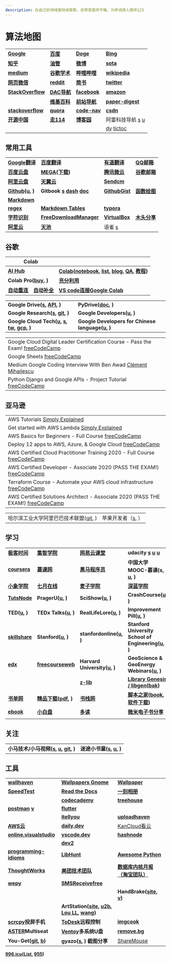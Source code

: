 ```yaml
---
description: 在自己的领域里持续探索，衣带渐宽终不悔，为伊消得人憔悴123
---
```


# 算法地图

|                                                |                                                                        |                                                    |                                                                                                |
| ---------------------------------------------- | ---------------------------------------------------------------------- | -------------------------------------------------- | ---------------------------------------------------------------------------------------------- |
| [**Google**](https://www.google.com)           | [**百度**](https://www.baidu.com)                                        | [**Doge**](https://www.dogedoge.com)               | [**Bing**](https://cn.bing.com)                                                                |
| [**知乎**](https://www.zhihu.com)                | [**油管**](https://www.youtube.com/feed/library)                         | [**微博**](https://weibo.com)                        | [**sota**](https://paperswithcode.com/sota)                                                    |
| [**medium**](https://medium.com)               | [**谷歌学术**](https://scholar.google.com)                                 | [**哔哩哔哩**](https://www.bilibili.com)               | [**wikipedia**](https://www.wikipedia.org)                                                     |
| [**网页微信**](https://wx2.qq.com)                 | [**reddit**](https://www.reddit.com)                                   | [**简书**](https://www.jianshu.com)                  | [**twitter**](https://twitter.com)                                                             |
| [**StackOverflow**](https://stackoverflow.com) | [**DAC导航**](https://nwuzmed.ga)                                        | [**facebook**](https://www.facebook.com)           | [**amazon**](https://www.amazon.com)                                                           |
|                                                | [**维基百科**](https://zh.wikipedia.org/wiki/Wikipedia:%E9%A6%96%E9%A1%B5) | [**前站导航**](http://www.frontendjs.com)              | [**paper-digest**](http://www.paper-digest.com)                                                |
| [**stackoverflow**](https://stackoverflow.com) | [**quora**](https://www.quora.com)                                     | [**code-nav**](https://github.com/liyupi/code-nav) | [**csdn**](https://www.csdn.net)                                                               |
| [**开源中国**](https://www.oschina.net)            | [**走114**](http://www.zou114.com)                                      | [**博客园**](https://www.cnblogs.com)                 | 阿雷科技导航 [s](https://aleikeji.com) [u](https://www.youtube.com/channel/UCiLtBk8dChPldOho8uTZHhQ) |
|                                                |                                                                        |                                                    | [dy](https://www.douyin.com/recommend) [tictoc](https://www.tiktok.com/en)                     |

## 常用工具

|                                                                                                |                                                                                                                      |                                                                                                                                                                      |                                     |
| ---------------------------------------------------------------------------------------------- | -------------------------------------------------------------------------------------------------------------------- | -------------------------------------------------------------------------------------------------------------------------------------------------------------------- | ----------------------------------- |
| [**Google翻译**](https://translate.google.cn)                                                    | [**百度翻译**](http://fanyi.baidu.com/#en/zh/)                                                                           | [**有道翻译**](http://fanyi.youdao.com)                                                                                                                                  | [**QQ邮箱**](https://mail.qq.com)     |
| [**百度云盘**](https://yun.baidu.com)                                                              | [**MEGA**](https://mega.nz/aff=\_k5fdzrGFpo)**(**[**下载**](https://mega.nz/sync)**)**                                 | [**腾讯微云**](https://www.weiyun.com)                                                                                                                                   | [**谷歌邮箱**](https://mail.google.com) |
| [**阿里云盘**](https://aliyundrive.com/drive)                                                      | [**天翼云**](https://cloud.189.cn)                                                                                      | [**Sendcm**](https://send.cm)                                                                                                                                        |                                     |
| [**Github**](https://github.com)**(**[**u**](https://www.youtube.com/c/GitHub/featured)**, )** | **Gitbook** [**s**](https://www.gitbook.com) [**dash**](https://app.gitbook.com) [**doc**](https://docs.gitbook.com) | [**GithubGist**](https://gist.github.com/discover)                                                                                                                   | [**函数绘图**](http://fooplot.com)      |
| [**Markdown**](https://www.zybuluo.com/mdeditor)                                               |                                                                                                                      |                                                                                                                                                                      |                                     |
| [**regex**](https://regex101.com)                                                              | [**Markdown Tables**](https://www.tablesgenerator.com/markdown\_tables)                                              | [**typora**](https://typora.io)                                                                                                                                      |                                     |
| [**字符识别**](http://119.3.137.32:20808/text)                                                     | [**FreeDownloadManager**](https://www.freedownloadmanager.org/download-fdm-for-linux.htm)                            | [**VirtualBox**](https://wiki.archlinux.org/index.php/VirtualBox\_\(%E7%AE%80%E4%BD%93%E4%B8%AD%E6%96%87\)#%E5%9C%A8\_Arch\_%E9%87%8C%E5%AE%89%E8%A3%85\_VirtualBox) | [**木头分享**](https://mutou.run)       |
| [**阿里云**](https://www.aliyun.com)                                                              | [**天池**](https://tianchi.aliyun.com)                                                                                 | 语雀 [s](https://www.yuque.com)                                                                                                                                        |                                     |

## 谷歌

| Colab                                                                                                                                                                                                                                                                                                                         |                                                                                                                                                                                                                                                                                                                                                                                                                                                                |
| ----------------------------------------------------------------------------------------------------------------------------------------------------------------------------------------------------------------------------------------------------------------------------------------------------------------------------- | -------------------------------------------------------------------------------------------------------------------------------------------------------------------------------------------------------------------------------------------------------------------------------------------------------------------------------------------------------------------------------------------------------------------------------------------------------------- |
| [**AI Hub**](https://aihub.cloud.google.com)                                                                                                                                                                                                                                                                                  | [**Colab**](https://colab.research.google.com)**(**[**notebook**](https://aihub.cloud.google.com/s?category=notebook)**, **[**list**](https://www.youtube.com/playlist?list=PLQY2H8rRoyvyK5aEDAI3wUUqC\_F0oEroL)**, **[**blog**](https://medium.com/tensorflow/colab-an-easy-way-to-learn-and-use-tensorflow-d74d1686e309)**, **[**QA**](https://research.google.com/colaboratory/faq.html#resource-limits)**, **[**教程**](https://www.cnblogs.com/zgqcn/)**)** |
| **Colab Pro(**[**buy**](https://colab.research.google.com/signup)**, )**                                                                                                                                                                                                                                                      | [**充分利用**](https://colab.research.google.com/notebooks/pro.ipynb#scrollTo=Sa-IrJS1aRVJ)                                                                                                                                                                                                                                                                                                                                                                        |
| [**自动重连**](https://blog.csdn.net/DeepFaceLabs/article/details/103889916?dist\_request\_id=1330144.35453.16182301254996507\&depth\_1-utm\_source=distribute.pc\_relevant.none-task-blog-2%7Edefault%7EBlogCommendFromMachineLearnPai2%7Edefault-5.control)　[**自动补全**](https://blog.csdn.net/low5252/article/details/108965971) | [**VS code连接Google Colab**](https://blog.csdn.net/hxydip/article/details/109675192)                                                                                                                                                                                                                                                                                                                                                                            |

|                                                                                                                                                                                                                         |                                                                                                                     |
| ----------------------------------------------------------------------------------------------------------------------------------------------------------------------------------------------------------------------- | ------------------------------------------------------------------------------------------------------------------- |
| **Google Drive(**[**s**](https://drive.google.com/drive/my-drive)**, **[**API**](https://developers.google.com/drive)**, )**                                                                                            | **PyDrive(**[**doc**](https://pythonhosted.org/PyDrive/index.html)**, )**                                           |
| **Google Research(**[**s**](https://research.google)**, **[**git**](https://github.com/google-research)**, )**                                                                                                          | **Google Developers(**[**u**](https://www.youtube.com/googlecode/featured)**, )**                                   |
| **Google Cloud Tech(**[**u**](https://www.youtube.com/user/googlecloudplatform)**, **[**s**](https://cloud.google.com)**, **[**tw**](https://twitter.com/GCPCloud)**, **[**gcp**](https://cloud.google.com/gcp/)**, )** | **Google Developers for Chinese language(**[**u**](https://www.youtube.com/c/GoogleDevelopersChina/featured)**, )** |

|                                                                                                                               |
| ----------------------------------------------------------------------------------------------------------------------------- |
| Google Cloud Digital Leader Certification Course - Pass the Exam! [freeCodeCamp](https://www.youtube.com/watch?v=UGRDM86MBIQ) |
| Google Sheets [freeCodeCamp](https://www.youtube.com/watch?v=N2opj8XzYBY)                                                     |
| Medium Google Coding Interview With Ben Awad [Clément Mihailescu](https://www.youtube.com/watch?v=4tYoVx0QoN0\&t=48s)         |
| Python Django and Google APIs - Project Tutorial [freeCodeCamp](https://www.youtube.com/watch?v=\_vCT42vDfgw)                 |

## 亚马逊

|                                                                                                                                 |
| ------------------------------------------------------------------------------------------------------------------------------- |
| AWS Tutorials [Simply Explained](https://www.youtube.com/playlist?list=PLzvRQMJ9HDiSaiCYWnEMdQvldmXrdUOmv)                      |
| Get started with AWS Lambda [Simply Explained](https://www.youtube.com/playlist?list=PLzvRQMJ9HDiSQMe68cti8cupI0mzLk1Gc)        |
| AWS Basics for Beginners - Full Course [freeCodeCamp](https://www.youtube.com/watch?v=ulprqHHWlng)                              |
| Deploy 12 apps to AWS, Azure, & Google Cloud [freeCodeCamp](https://www.youtube.com/watch?v=-ANCcFQBk6I)                        |
| AWS Certified Cloud Practitioner Training 2020 - Full Course [freeCodeCamp](https://www.youtube.com/watch?v=3hLmDS179YE)        |
| AWS Certified Developer - Associate 2020 (PASS THE EXAM!) [freeCodeCamp](https://www.youtube.com/watch?v=RrKRN9zRBWs)           |
| Terraform Course - Automate your AWS cloud infrastructure [freeCodeCamp](https://www.youtube.com/watch?v=SLB\_c\_ayRMo)         |
| AWS Certified Solutions Architect - Associate 2020 (PASS THE EXAM!) [freeCodeCamp](https://www.youtube.com/watch?v=Ia-UEYYR44s) |

|                                                          |                                           |
| -------------------------------------------------------- | ----------------------------------------- |
| 哈尔滨工业大学阿里巴巴技术联盟([git](https://github.com/HIT-Alibaba), ) | 苹果开发者（[s](https://developer.apple.com), ） |

## 学习

|                                                                |                                                                                             |                                                                                          |                                                                                                                                                                           |
| -------------------------------------------------------------- | ------------------------------------------------------------------------------------------- | ---------------------------------------------------------------------------------------- | ------------------------------------------------------------------------------------------------------------------------------------------------------------------------- |
| [**极客时间**](https://time.geekbang.org/dashboard/course)         | [**集智学院**](https://campus.swarma.org)                                                       | [**网易云课堂**](https://study.163.com)                                                       | **udacity** [**s**](https://cn.udacity.com) [**u**](https://www.youtube.com/c/Udacity/playlists) [**u**](https://www.youtube.com/channel/UCL9-bfld991n7mK2NAzuupA/videos) |
| [**coursera**](https://zh.coursera.org)                        | [**慕课网**](https://www.imooc.com)                                                            | [**黑马程序员**](http://yun.itheima.com)                                                      | **中国大学MOOC-慕课(s, **[**u**](https://www.youtube.com/c/%E4%B8%AD%E5%9B%BD%E5%A4%A7%E5%AD%A6MOOC%E6%85%95%E8%AF%BE/playlists)**, )**                                         |
| [**小象学院**](https://www.chinahadoop.cn)                         | [**七月在线**](https://www.julyedu.com)                                                         | [**麦子学院**](http://www.maiziedu.com)                                                      | [**深蓝学院**](https://www.shenlanxueyuan.com)                                                                                                                                |
| [**TutsNode**](https://tutsnode.com)                           | **PragerU(**[**u**](https://www.youtube.com/c/prageruniversity/playlists)**, )**            | **SciShow(**[**u**](https://www.youtube.com/c/SciShow/playlists)**, )**                  | **CrashCourse(**[**u**](https://www.youtube.com/user/crashcourse/featured)**, )**                                                                                         |
| **TED(**[**u**](https://www.youtube.com/c/TED/featured)**, )** | **TEDx Talks(**[**u**](https://www.youtube.com/user/TEDxTalks/featured)**, )**              | **RealLifeLore(**[**u**](https://www.youtube.com/c/RealLifeLore/playlists)**, )**        | **Improvement Pill(**[**u**](https://www.youtube.com/c/ImprovementPillChannel/playlists)**, )**                                                                           |
| [**skillshare**](https://www.skillshare.com)                   | **Stanford(**[**u**](https://www.youtube.com/c/stanford/playlists)**, )**                   | **stanfordonline(**[**u**](https://www.youtube.com/user/stanfordonline/playlists)**, )** | **Stanford University School of Engineering(**[**u**](https://www.youtube.com/c/stanfordengineering/playlists)**, )**                                                     |
| [**edx**](https://www.edx.org)                                 | [**freecourseweb**](https://freecourseweb.com)                                              | **Harvard University(**[**u**](https://www.youtube.com/c/harvard/playlists)**, )**       | **GeoScience & GeoEnergy Webinars(**[**u**](https://www.youtube.com/channel/UCoIW2njFBhPNDlNFdF8Z9uA/videos)**, )**                                                       |
|                                                                |                                                                                             | [**z-lib**](https://z-lib.org)                                                           | [**Library Genesis / libgen**](https://libgen.is)**(**[**bak**](https://libgen.rs)**)**                                                                                   |
| [**书单网**](https://www.shudan.vip)                              | [**精品下载**](http://www.j9p.com)**(**[**pdf**](http://www.j9p.com/class/r\_16\_1.html)**, )** | [**书栈网**](https://www.bookstack.cn)                                                      | [**脚本之家**](https://www.jb51.net)**(**[**book**](https://www.jb51.net/books/)**, **[**软件下载**](https://www.jb51.net/softs/)**)**                                            |
| [**ebook**](http://clg5.info/search?word=ebook-pdf)            | [**小白盘**](https://www.xiaobaipan.com)                                                       | [**多读**](http://www.duodu.cc)                                                            | [**微米电子书分享**](https://www.dzsfx.com)                                                                                                                                      |
|                                                                |                                                                                             |                                                                                          |                                                                                                                                                                           |

## 关注

|                                                                                                                                                                                    |                                                                                                              |
| ---------------------------------------------------------------------------------------------------------------------------------------------------------------------------------- | ------------------------------------------------------------------------------------------------------------ |
| **小马技术/小马视频(**[**s**](http://komavideo.com)**, **[**u**](https://www.youtube.com/channel/UCazV3A3\_1-Mtd6E\_auw\_ifg/featured)**, **[**git**](https://github.com/komavideo)**, )** | **迷途小书童(**[**s**](https://xugaoxiang.com)**, **[**u**](https://www.youtube.com/c/xugaoxiang/featured)**, )** |

## 工具

|                                                                                                                     |                                                                                                                                                                                                                                      |                                                                                                               |
| ------------------------------------------------------------------------------------------------------------------- | ------------------------------------------------------------------------------------------------------------------------------------------------------------------------------------------------------------------------------------ | ------------------------------------------------------------------------------------------------------------- |
| [**wallhaven**](https://wallhaven.cc)                                                                               | [**Wallpapers Gnome**](https://www.gnome-look.org/browse/cat/300/page/1/ord/latest/)                                                                                                                                                 | [**Wallpaper**](https://wallpapersite.com)                                                                    |
| [**SpeedTest**](https://www.speedtest.net)                                                                          | [**Read the Docs**](https://readthedocs.org)                                                                                                                                                                                         | [**一刻相册**](https://photo.baidu.com)                                                                           |
|                                                                                                                     | [**codecademy**](https://www.codecademy.com)                                                                                                                                                                                         | [**treehouse**](https://teamtreehouse.com)                                                                    |
| [**postman**](https://www.postman.com) [**v**](https://www.douyin.com/video/7005925603278949670)                    | [**flutter**](https://flutter.dev/docs)                                                                                                                                                                                              |                                                                                                               |
|                                                                                                                     | [**itellyou**](https://msdn.itellyou.cn)                                                                                                                                                                                             | [**uploadhaven**](https://uploadhaven.com)                                                                    |
| [**AWS云**](https://aws.amazon.com/cn/free)                                                                          | [**daily.dev**](https://daily.dev)                                                                                                                                                                                                   | [KanCloud看云](https://www.kancloud.cn)                                                                         |
| [**online.visualstudio**](https://online.visualstudio.com/environments)                                             | [**vscode.dev**](VsCode.dev)                                                                                                                                                                                                                                   | [**hashnode**](https://hashnode.com)                                                                          |
|                                                                                                                     | [**dev2**](http://dev2.co.za)                                                                                                                                                                                                        |                                                                                                               |
| [**programming-idioms**](https://programming-idioms.org/about#about-block-cheatsheets)                              | [**LibHunt**](https://www.libhunt.com)                                                                                                                                                                                               | [**Awesome Python**](https://python.libhunt.com)                                                              |
| [**ThoughtWorks**](https://www.thoughtworks.com/cn/radar)                                                           | [**美团技术团队**](https://tech.meituan.com)                                                                                                                                                                                               | [**数据库内核月报（淘宝团队）**](http://mysql.taobao.org/monthly/)                                                         |
| [**wepy**](https://github.com/aben1188/awesome-wepy)                                                                | [**SMSReceivefree**](https://smsreceivefree.com)                                                                                                                                                                                     |                                                                                                               |
|                                                                                                                     |                                                                                                                                                                                                                                      | **HandBrake(**[**site**](https://handbrake.fr)**, **[**v**](https://www.youtube.com/watch?v=p9wzB3CNXuQ)**)** |
|                                                                                                                     | **ArtStation(**[**site**](https://www.artstation.com)**, **[**u2b**](https://www.youtube.com/c/ArtStationHQ/featured)**, **[**Lou LL**](https://www.artstation.com/arroll)**, **[**wang**](https://www.artstation.com/wangchen)**)** |                                                                                                               |
| [**scrcpy**](https://github.com/Genymobile/scrcpy/)**投屏手机**                                                         | [**ToDesk**](https://www.todesk.com)**远程控制**                                                                                                                                                                                         | [**imgcook**](https://www.imgcook.com)                                                                        |
| [**ASTER**](https://www.ibik.ru)**Multiseat**                                                                       | [**Ventoy**](https://www.ventoy.net/cn/index.html)**多系统U盘**                                                                                                                                                                          | [**remove.bg**](https://www.remove.bg/zh)                                                                     |
| **You-Get(**[**git**](https://github.com/soimort/you-get)**, **[**b**](https://www.jianshu.com/p/dd7f04c27a79)**)** | **gyazo(**[**s**](https://gyazo.com)**, ) 截图分享**                                                                                                                                                                                     | [ShareMouse](https://www.sharemouse.com)                                                                      |

[**996.icu**](https://996.icu/#/zh\_CN)**(**[**List**](https://github.com/fengT-T/996\_list)**, **[**955**](https://github.com/formulahendry/955.WLB)**)**
